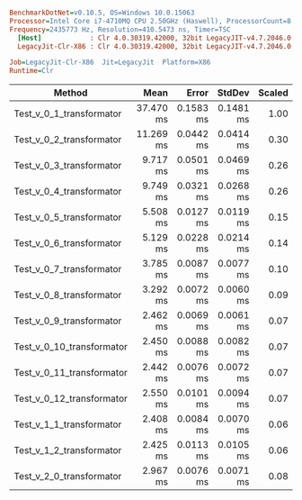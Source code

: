 ``` ini

BenchmarkDotNet=v0.10.5, OS=Windows 10.0.15063
Processor=Intel Core i7-4710MQ CPU 2.50GHz (Haswell), ProcessorCount=8
Frequency=2435773 Hz, Resolution=410.5473 ns, Timer=TSC
  [Host]            : Clr 4.0.30319.42000, 32bit LegacyJIT-v4.7.2046.0
  LegacyJit-Clr-X86 : Clr 4.0.30319.42000, 32bit LegacyJIT-v4.7.2046.0

Job=LegacyJit-Clr-X86  Jit=LegacyJit  Platform=X86  
Runtime=Clr  

```
 |                    Method |      Mean |     Error |    StdDev | Scaled |     Gen 0 | Allocated |
 |-------------------------- |----------:|----------:|----------:|-------:|----------:|----------:|
 |  Test_v_0_1_transformator | 37.470 ms | 0.1583 ms | 0.1481 ms |   1.00 | 4858.3333 |  16.31 MB |
 |  Test_v_0_2_transformator | 11.269 ms | 0.0442 ms | 0.0414 ms |   0.30 | 2413.5417 |   7.69 MB |
 |  Test_v_0_3_transformator |  9.717 ms | 0.0501 ms | 0.0469 ms |   0.26 | 1839.5833 |   5.91 MB |
 |  Test_v_0_4_transformator |  9.749 ms | 0.0321 ms | 0.0268 ms |   0.26 | 1839.5833 |   5.91 MB |
 |  Test_v_0_5_transformator |  5.508 ms | 0.0127 ms | 0.0119 ms |   0.15 | 1552.0833 |   4.88 MB |
 |  Test_v_0_6_transformator |  5.129 ms | 0.0228 ms | 0.0214 ms |   0.14 | 2027.0833 |   6.29 MB |
 |  Test_v_0_7_transformator |  3.785 ms | 0.0087 ms | 0.0077 ms |   0.10 | 1991.6667 |    6.1 MB |
 |  Test_v_0_8_transformator |  3.292 ms | 0.0072 ms | 0.0060 ms |   0.09 | 1399.7396 |   4.33 MB |
 |  Test_v_0_9_transformator |  2.462 ms | 0.0069 ms | 0.0061 ms |   0.07 | 1402.8646 |   4.33 MB |
 | Test_v_0_10_transformator |  2.450 ms | 0.0088 ms | 0.0082 ms |   0.07 | 1408.0729 |   4.33 MB |
 | Test_v_0_11_transformator |  2.442 ms | 0.0076 ms | 0.0072 ms |   0.07 | 1402.8646 |   4.33 MB |
 | Test_v_0_12_transformator |  2.550 ms | 0.0101 ms | 0.0094 ms |   0.07 | 1525.0000 |   4.69 MB |
 |  Test_v_1_1_transformator |  2.408 ms | 0.0084 ms | 0.0070 ms |   0.06 | 1401.8229 |   4.33 MB |
 |  Test_v_1_2_transformator |  2.425 ms | 0.0113 ms | 0.0105 ms |   0.06 | 1405.9896 |   4.33 MB |
 |  Test_v_2_0_transformator |  2.967 ms | 0.0076 ms | 0.0071 ms |   0.08 | 1408.0729 |   4.33 MB |
